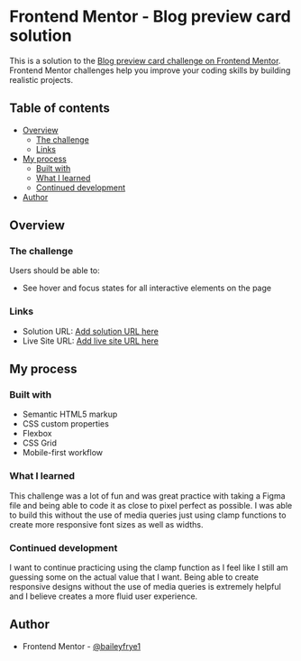 # Frontend Mentor - Blog preview card solution

This is a solution to the [Blog preview card challenge on Frontend Mentor](https://www.frontendmentor.io/challenges/blog-preview-card-ckPaj01IcS). Frontend Mentor challenges help you improve your coding skills by building realistic projects.

## Table of contents

- [Overview](#overview)
  - [The challenge](#the-challenge)
  - [Links](#links)
- [My process](#my-process)
  - [Built with](#built-with)
  - [What I learned](#what-i-learned)
  - [Continued development](#continued-development)
- [Author](#author)

## Overview

### The challenge

Users should be able to:

- See hover and focus states for all interactive elements on the page

### Links

- Solution URL: [Add solution URL here](https://your-solution-url.com)
- Live Site URL: [Add live site URL here](https://your-live-site-url.com)

## My process

### Built with

- Semantic HTML5 markup
- CSS custom properties
- Flexbox
- CSS Grid
- Mobile-first workflow

### What I learned

This challenge was a lot of fun and was great practice with taking a Figma file and being able to code it as close to pixel perfect as possible. I was able to build this without the use of media queries just using clamp functions to create more responsive font sizes as well as widths.

### Continued development

I want to continue practicing using the clamp function as I feel like I still am guessing some on the actual value that I want. Being able to create responsive designs without the use of media queries is extremely helpful and I believe creates a more fluid user experience.

## Author

- Frontend Mentor - [@baileyfrye1](https://www.frontendmentor.io/profile/baileyfrye1)
